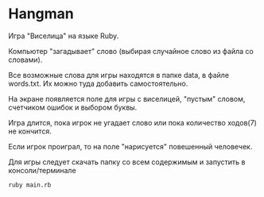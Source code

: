 # Hangman
Игра "Виселица" на языке Ruby.

Компьютер "загадывает" слово (выбирая случайное слово из файла со словами).

Все возможные слова для игры находятся в папке data, в файле words.txt. 
Их можно туда добавить самостоятельно.

На экране появляется поле для игры с виселицей, "пустым" словом, счетчиком ошибок и выбором буквы.

Игра длится, пока игрок не угадает слово или пока количество ходов(7) не кончится.

Если игрок проиграл, то на поле "нарисуется" повешенный человечек.

Для игры следует скачать папку со всем содержимым и запустить в консоли/терминале 

```
ruby main.rb
```
